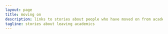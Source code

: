 ```yaml
---
layout: page
title: moving on
description: links to stories about people who have moved on from academics
tagline: stories about leaving academics
---
```

